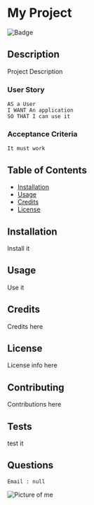 # My Project

![Badge](https://img.shields.io/badge/My%20Label-My%20Message-blue)
    
## Description
Project Description
    
### User Story
```
AS a User
I WANT An application
SO THAT I can use it
```
    
### Acceptance Criteria
```
It must work
```
    
## Table of Contents
    
* [Installation](#installation)
* [Usage](#usage)
* [Credits](#credits)
* [License](#license)
    
## Installation
Install it
    
## Usage 
Use it
    
## Credits
Credits here
    
## License
License info here
    
## Contributing
Contributions here
    
## Tests
test it
    
## Questions
```
Email : null
```
![Picture of me](https://avatars3.githubusercontent.com/u/35753007?v=4)